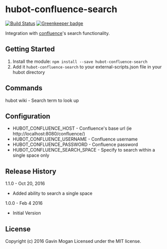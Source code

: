 # hubot-confluence-search

[![Build Status](https://travis-ci.org/halkeye/hubot-confluence-search.png)](https://travis-ci.org/halkeye/hubot-confluence-search) [![Greenkeeper badge](https://badges.greenkeeper.io/halkeye/hubot-confluence-search.svg)](https://greenkeeper.io/)

Integration with [confluence](https://www.atlassian.com/software/confluence)'s search functionality.

## Getting Started
1. Install the module: `npm install --save hubot-confluence-search`
2. Add it `hubot-confluence-search` to your external-scripts.json file in your hubot directory

## Commands

hubot wiki <term> - Search term to look up

## Configuration

* HUBOT_CONFLUENCE_HOST - Confluence's base url (ie http://localhost:8080/confluence/)
* HUBOT_CONFLUENCE_USERNAME - Confluence username
* HUBOT_CONFLUENCE_PASSWORD - Confluence password
* HUBOT_CONFLUENCE_SEARCH_SPACE - Specify to search within a single space only

## Release History

1.1.0 - Oct 20, 2016

* Added ability to search a single space

1.0.0 - Feb 4 2016

 * Initial Version


## License
Copyright (c) 2016 Gavin Mogan
Licensed under the MIT license.


